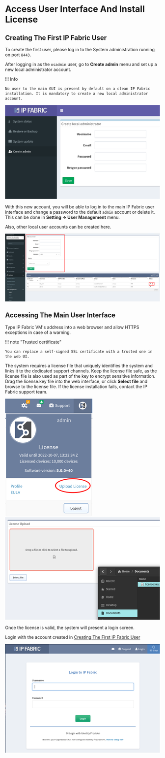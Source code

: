 # Access User Interface And Install License

## Creating The First IP Fabric User

To create the first user, please log in to the System administration running on port `8443`.

After logging in as the `osadmin` user, go to **Create admin** menu and set up a new local administrator account.

!!! Info

	No user to the main GUI is present by default on a clean IP Fabric installation. It is mandatory to create a new local administrator account.

![Creating new admin user](admin_create_new.png)

With this new account, you will be able to log in to the main IP Fabric user
interface and change a password to the default `admin` account or delete
it. This can be done in **Setting → User Management** menu.

Also, other local user accounts can be created here.

![Creating a new user account](modify_local_accounts.png)

## Accessing The Main User Interface

Type IP Fabric VM's address into a web browser and allow HTTPS exceptions in case of a warning.

!!! note "Trusted certificate"

	You can replace a self-signed SSL certificate with a trusted one in the web UI.

The system requires a license file that uniquely identifies the system and links it to the dedicated support channels.
Keep the license file safe, as the license file is also used as part of the key to encrypt sensitive information.
Drag the license.key file into the web interface, or click **Select file** and browse to the license file.
If the license installation fails, contact the IP Fabric support team.

![IPF License 1](ui_license_1.png)
![IPF License 2](ui_license_2.png)

Once the license is valid, the system will present a login screen.

Login with the account created in [Creating The First IP Fabric User](#creating-the-first-ip-fabric-user)

![IPF admin](ui_admin.png)
